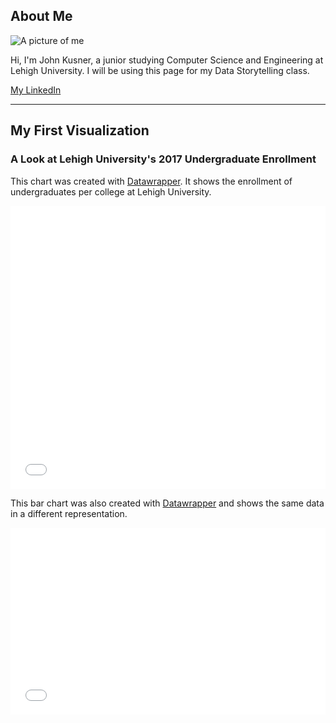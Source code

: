 ## About Me

![A picture of me](https://avatars1.githubusercontent.com/u/13318511?s=200&v=4)

Hi, I'm John Kusner, a junior studying Computer Science and Engineering at Lehigh University. I will be using this page for my Data Storytelling class.

[My LinkedIn](https://www.linkedin.com/in/johnkusner/)

----

## My First Visualization

### A Look at Lehigh University's 2017 Undergraduate Enrollment

This chart was created with [Datawrapper](https://www.datawrapper.de/). It shows the enrollment of undergraduates per college at Lehigh University.

<iframe title="Chart: 2017 Lehigh University Undergraduate Enrollment" aria-describedby="This pie chart shows the percentages of undergraduate enrollment in the 6 colleges at Lehigh University in 2017. The College of Arts &amp; Sciences has the largest enrollment among all." id="datawrapper-chart-wQl3a" src="//datawrapper.dwcdn.net/wQl3a/1/" scrolling="no" frameborder="0" style="width: 0; min-width: 100% !important;" height="453"></iframe><script type="text/javascript">!function(){"use strict";window.addEventListener("message",function(a){if(void 0!==a.data["datawrapper-height"])for(var t in a.data["datawrapper-height"]){var e=document.getElementById("datawrapper-chart-"+t);e&&(e.style.height=a.data["datawrapper-height"][t]+"px")}})}();</script>

This bar chart was also created with [Datawrapper](https://www.datawrapper.de/) and shows the same data in a different representation.

<iframe title="Chart: 2017 Lehigh University Undergraduate Enrollment" aria-describedby="This bar chart shows the percentages of undergraduate enrollment in the 6 colleges at Lehigh University in 2017. The College of Arts &amp; Sciences has the largest enrollment among all." id="datawrapper-chart-qYV5g" src="//datawrapper.dwcdn.net/qYV5g/1/" scrolling="no" frameborder="0" style="width: 0; min-width: 100% !important;" height="299"></iframe><script type="text/javascript">!function(){"use strict";window.addEventListener("message",function(a){if(void 0!==a.data["datawrapper-height"])for(var t in a.data["datawrapper-height"]){var e=document.getElementById("datawrapper-chart-"+t);e&&(e.style.height=a.data["datawrapper-height"][t]+"px")}})}();</script>
